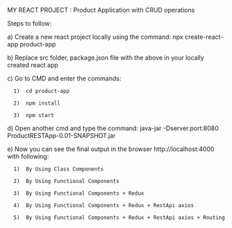 MY REACT PROJECT : Product Application with CRUD operations

Steps to follow:

a) Create a new react project locally using the command: npx create-react-app product-app

b) Replace src folder, package.json file with the above in your locally created react app

c) Go to CMD and enter the commands: 

      1)  cd product-app 
      
      2)  npm install
      
      3)  npm start
      
d) Open another cmd and type the command: java-jar -Dserver.port:8080 ProductRESTApp-0.01-SNAPSHOT.jar

e) Now you can see the final output in the browser http://localhost:4000 with following:

      1)  By Using Class Components
      
      2)  By Using Functional Components
      
      3)  By Using Functional Components + Redux
      
      4)  By Using Functional Components + Redux + RestApi axios
      
      5)  By Using Functional Components + Redux + RestApi axios + Routing

